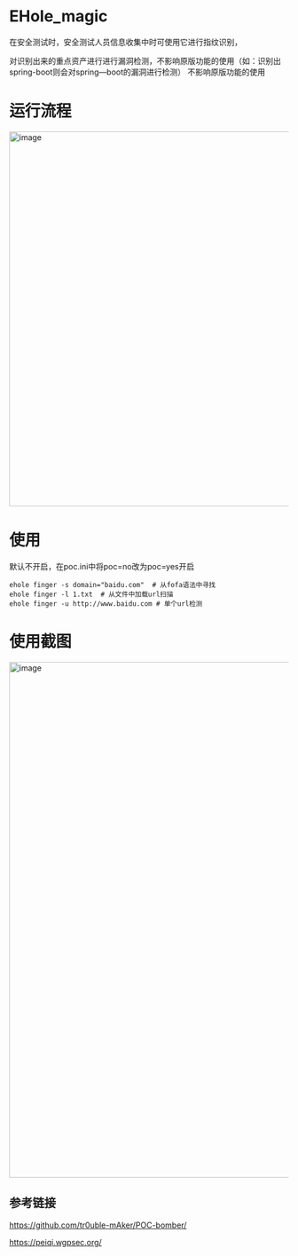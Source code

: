 # EHole_magic
在安全测试时，安全测试人员信息收集中时可使用它进行指纹识别，

对识别出来的重点资产进行进行漏洞检测，不影响原版功能的使用（如：识别出spring-boot则会对spring—boot的漏洞进行检测）
不影响原版功能的使用

# 运行流程

<img width="676" alt="image" src="https://github.com/lemonlove7/EHole_magic/assets/56328995/97b5c907-ca20-465e-bd04-4043b16d1f7e">


# 使用
默认不开启，在poc.ini中将poc=no改为poc=yes开启

```
ehole finger -s domain="baidu.com"  # 从fofa语法中寻找
ehole finger -l 1.txt  # 从文件中加载url扫描
ehole finger -u http://www.baidu.com # 单个url检测
```
# 使用截图
<img width="930" alt="image" src="https://github.com/lemonlove7/EHole_magic/assets/56328995/e4064f38-6458-4778-a2f5-b7db2de54b1d">



## 参考链接
https://github.com/tr0uble-mAker/POC-bomber/

https://peiqi.wgpsec.org/


